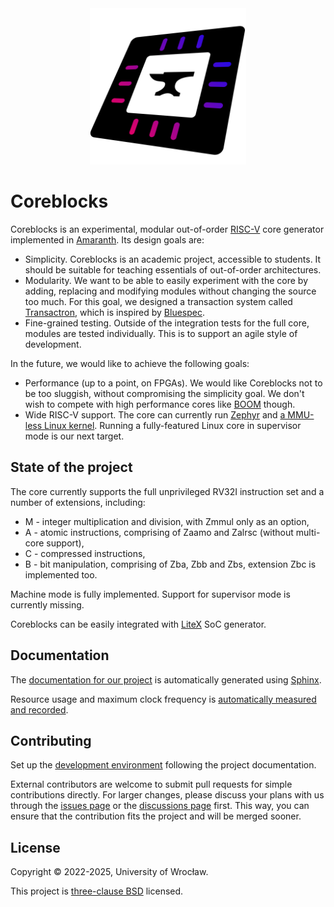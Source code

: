 <div align="center">
    <img src="docs/images/logo.svg" width="250" />
</div>

# Coreblocks

Coreblocks is an experimental, modular out-of-order [RISC-V](https://riscv.org/specifications/) core generator implemented in [Amaranth](https://github.com/amaranth-lang/amaranth/). Its design goals are:

 * Simplicity. Coreblocks is an academic project, accessible to students.
   It should be suitable for teaching essentials of out-of-order architectures.
 * Modularity. We want to be able to easily experiment with the core by adding, replacing and modifying modules without changing the source too much.
   For this goal, we designed a transaction system called [Transactron](https://github.com/kuznia-rdzeni/transactron), which is inspired by [Bluespec](http://wiki.bluespec.com/).
 * Fine-grained testing. Outside of the integration tests for the full core, modules are tested individually.
   This is to support an agile style of development.

In the future, we would like to achieve the following goals:

 * Performance (up to a point, on FPGAs). We would like Coreblocks not to be too sluggish, without compromising the simplicity goal.
   We don't wish to compete with high performance cores like [BOOM](https://github.com/riscv-boom/riscv-boom) though.
 * Wide RISC-V support.
   The core can currently run [Zephyr](https://github.com/kuznia-rdzeni/zephyr-on-litex-coreblocks) and [a MMU-less Linux kernel](https://github.com/kuznia-rdzeni/linux-on-litex-coreblocks).
   Running a fully-featured Linux core in supervisor mode is our next target.

## State of the project

The core currently supports the full unprivileged RV32I instruction set and a number of extensions, including:

 * M - integer multiplication and division, with Zmmul only as an option,
 * A - atomic instructions, comprising of Zaamo and Zalrsc (without multi-core support),
 * C - compressed instructions,
 * B - bit manipulation, comprising of Zba, Zbb and Zbs, extension Zbc is implemented too.

Machine mode is fully implemented. Support for supervisor mode is currently missing.

Coreblocks can be easily integrated with [LiteX](https://github.com/enjoy-digital/litex) SoC generator.

## Documentation

The [documentation for our project](https://kuznia-rdzeni.github.io/coreblocks/) is automatically generated using [Sphinx](https://www.sphinx-doc.org/).

Resource usage and maximum clock frequency is [automatically measured and recorded](https://kuznia-rdzeni.github.io/coreblocks/dev/benchmark/).

## Contributing

Set up the [development environment](https://kuznia-rdzeni.github.io/coreblocks/Development_environment.html) following the project documentation.

External contributors are welcome to submit pull requests for simple contributions directly.
For larger changes, please discuss your plans with us through the [issues page](https://github.com/kuznia-rdzeni/coreblocks/issues) or the [discussions page](https://github.com/kuznia-rdzeni/coreblocks/discussions) first.
This way, you can ensure that the contribution fits the project and will be merged sooner.

## License

Copyright © 2022-2025, University of Wrocław.

This project is [three-clause BSD](https://github.com/kuznia-rdzeni/coreblocks/blob/master/LICENSE) licensed.
